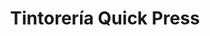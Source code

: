 ---
title: "Tintorería Quick Press"
url: /caracas/tintoreria-quick-press-av-presidente-medina/
shop: Wäscherei
---